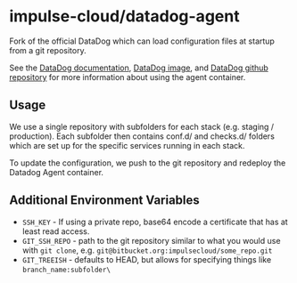 # impulse-cloud/datadog-agent

Fork of the official DataDog which can load configuration files at startup from a git repository.

See the [DataDog documentation](https://docs.datadoghq.com/agent/docker/?tab=standard#integrations), [DataDog image](https://hub.docker.com/r/datadog/agent), and [DataDog github repository](https://github.com/DataDog/datadog-agent/tree/master/Dockerfiles/agent/amd64) for more information about using the agent container.

## Usage

We use a single repository with subfolders for each stack (e.g. staging / production). 
Each subfolder then contains conf.d/ and checks.d/ folders which are set up for the specific services running in each stack.

To update the configuration, we push to the git repository and redeploy the Datadog Agent container.

## Additional Environment Variables

* `SSH_KEY` -  If using a private repo, base64 encode a certificate that has at least read access.
* `GIT_SSH_REPO` - path to the git repository similar to what you would use with `git clone`, e.g. `git@bitbucket.org:impulsecloud/some_repo.git`
* `GIT_TREEISH` - defaults to HEAD, but allows for specifying things like `branch_name:subfolder\`
